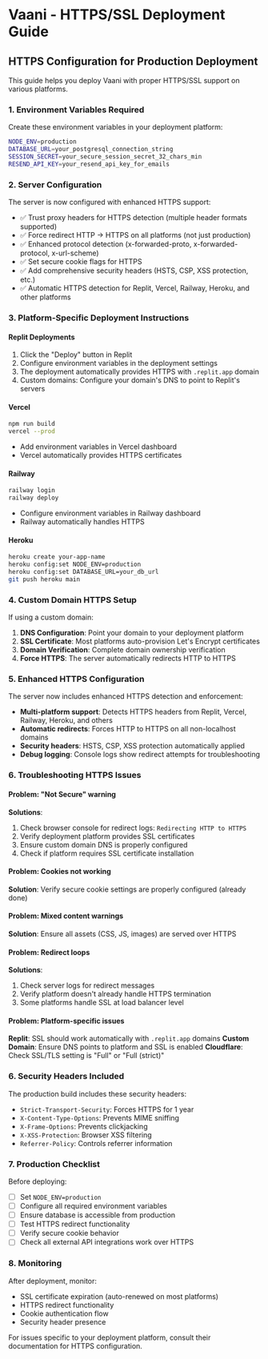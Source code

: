 # Vaani - HTTPS/SSL Deployment Guide

## HTTPS Configuration for Production Deployment

This guide helps you deploy Vaani with proper HTTPS/SSL support on various platforms.

### 1. Environment Variables Required

Create these environment variables in your deployment platform:

```bash
NODE_ENV=production
DATABASE_URL=your_postgresql_connection_string
SESSION_SECRET=your_secure_session_secret_32_chars_min
RESEND_API_KEY=your_resend_api_key_for_emails
```

### 2. Server Configuration

The server is now configured with enhanced HTTPS support:
- ✅ Trust proxy headers for HTTPS detection (multiple header formats supported)
- ✅ Force redirect HTTP → HTTPS on all platforms (not just production)
- ✅ Enhanced protocol detection (x-forwarded-proto, x-forwarded-protocol, x-url-scheme)
- ✅ Set secure cookie flags for HTTPS
- ✅ Add comprehensive security headers (HSTS, CSP, XSS protection, etc.)
- ✅ Automatic HTTPS detection for Replit, Vercel, Railway, Heroku, and other platforms

### 3. Platform-Specific Deployment Instructions

#### Replit Deployments
1. Click the "Deploy" button in Replit
2. Configure environment variables in the deployment settings
3. The deployment automatically provides HTTPS with `.replit.app` domain
4. Custom domains: Configure your domain's DNS to point to Replit's servers

#### Vercel
```bash
npm run build
vercel --prod
```
- Add environment variables in Vercel dashboard
- Vercel automatically provides HTTPS certificates

#### Railway
```bash
railway login
railway deploy
```
- Configure environment variables in Railway dashboard
- Railway automatically handles HTTPS

#### Heroku
```bash
heroku create your-app-name
heroku config:set NODE_ENV=production
heroku config:set DATABASE_URL=your_db_url
git push heroku main
```

### 4. Custom Domain HTTPS Setup

If using a custom domain:

1. **DNS Configuration**: Point your domain to your deployment platform
2. **SSL Certificate**: Most platforms auto-provision Let's Encrypt certificates
3. **Domain Verification**: Complete domain ownership verification
4. **Force HTTPS**: The server automatically redirects HTTP to HTTPS

### 5. Enhanced HTTPS Configuration

The server now includes enhanced HTTPS detection and enforcement:

- **Multi-platform support**: Detects HTTPS headers from Replit, Vercel, Railway, Heroku, and others
- **Automatic redirects**: Forces HTTP to HTTPS on all non-localhost domains
- **Security headers**: HSTS, CSP, XSS protection automatically applied
- **Debug logging**: Console logs show redirect attempts for troubleshooting

### 6. Troubleshooting HTTPS Issues

#### Problem: "Not Secure" warning
**Solutions**:
1. Check browser console for redirect logs: `Redirecting HTTP to HTTPS`
2. Verify deployment platform provides SSL certificates
3. Ensure custom domain DNS is properly configured
4. Check if platform requires SSL certificate installation

#### Problem: Cookies not working
**Solution**: Verify secure cookie settings are properly configured (already done)

#### Problem: Mixed content warnings  
**Solution**: Ensure all assets (CSS, JS, images) are served over HTTPS

#### Problem: Redirect loops
**Solutions**:
1. Check server logs for redirect messages
2. Verify platform doesn't already handle HTTPS termination
3. Some platforms handle SSL at load balancer level

#### Problem: Platform-specific issues
**Replit**: SSL should work automatically with `.replit.app` domains
**Custom Domain**: Ensure DNS points to platform and SSL is enabled
**Cloudflare**: Check SSL/TLS setting is "Full" or "Full (strict)"

### 6. Security Headers Included

The production build includes these security headers:
- `Strict-Transport-Security`: Forces HTTPS for 1 year
- `X-Content-Type-Options`: Prevents MIME sniffing
- `X-Frame-Options`: Prevents clickjacking
- `X-XSS-Protection`: Browser XSS filtering
- `Referrer-Policy`: Controls referrer information

### 7. Production Checklist

Before deploying:
- [ ] Set `NODE_ENV=production`
- [ ] Configure all required environment variables
- [ ] Ensure database is accessible from production
- [ ] Test HTTPS redirect functionality
- [ ] Verify secure cookie behavior
- [ ] Check all external API integrations work over HTTPS

### 8. Monitoring

After deployment, monitor:
- SSL certificate expiration (auto-renewed on most platforms)
- HTTPS redirect functionality
- Cookie authentication flow
- Security header presence

For issues specific to your deployment platform, consult their documentation for HTTPS configuration.